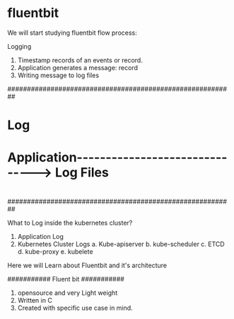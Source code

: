 # fluentbit

We will start studying fluentbit flow process:

Logging

   1. Timestamp records of an events or record.
   2. Application generates a message: record
   3. Writing message to log files

 ##########################################################
 #                         Log                            #
 #  Application-------------------------------> Log Files #
 #                                                        #
 ##########################################################

 What to Log inside the kubernetes cluster?

 1. Application Log
 2. Kubernetes Cluster Logs
     a. Kube-apiserver
     b. kube-scheduler
     c. ETCD
     d. kube-proxy
     e. kubelete
 
 Here we will Learn about Fluentbit and it's architecture

 ###########
 Fluent bit
 ###########

1. opensource and very Light weight
2. Written in C
3. Created with specific use case in mind.


